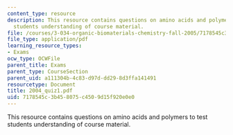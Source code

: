 ```yaml
---
content_type: resource
description: This resource contains questions on amino acids and polymers to test
  students understanding of course material.
file: /courses/3-034-organic-biomaterials-chemistry-fall-2005/7178545c3b458075c4509d15f920e0e0_2004_quiz1.pdf
file_type: application/pdf
learning_resource_types:
- Exams
ocw_type: OCWFile
parent_title: Exams
parent_type: CourseSection
parent_uid: a111304b-4c83-d97d-dd29-8d3ffa141491
resourcetype: Document
title: 2004_quiz1.pdf
uid: 7178545c-3b45-8075-c450-9d15f920e0e0
---
```

This resource contains questions on amino acids and polymers to test students understanding of course material.

